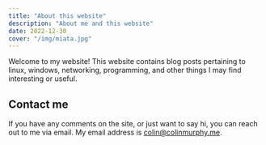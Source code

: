 ```yaml
---
title: "About this website"
description: "About me and this website"
date: 2022-12-30
cover: "/img/miata.jpg"
---
```


Welcome to my website! This website contains blog posts pertaining to linux,
windows, networking, programming, and other things I may find interesting or
useful.

<!--more-->

## Contact me

If you have any comments on the site, or just want to say hi, you can reach out
to me via email. My email address is colin@colinmurphy.me.
